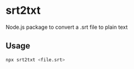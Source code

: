 # srt2txt

Node.js package to convert a .srt file to plain text

## Usage

```bash
npx srt2txt <file.srt>
```

